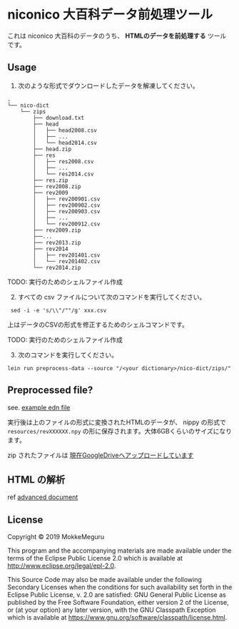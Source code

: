 # niconico 大百科データ前処理ツール
これは niconico 大百科のデータのうち、 **HTMLのデータを前処理する** ツールです。

## Usage

1. 次のような形式でダウンロードしたデータを解凍してください。

```text
.
└── nico-dict
    └── zips
        ├── download.txt
        ├── head
        │   ├── head2008.csv
        │   ├── ...
        │   └── head2014.csv
        ├── head.zip
        ├── res
        │   ├── res2008.csv
        │   ├── ...
        │   └── res2014.csv
        ├── res.zip
        ├── rev2008.zip
        ├── rev2009
        │   ├── rev200901.csv
        │   ├── rev200902.csv
        │   ├── rev200903.csv
        │   ├── ...
        │   └── rev200912.csv
        ├── rev2009.zip
        ├──...
        ├── rev2013.zip
        ├── rev2014
        │   ├── rev201401.csv
        │   └── rev201402.csv
        └── rev2014.zip
```

TODO: 実行のためのシェルファイル作成

2. すべての csv ファイルについて次のコマンドを実行してください。
```
 sed -i -e 's/\\"/""/g' xxx.csv 
```

上はデータのCSVの形式を修正するためのシェルコマンドです。

TODO: 実行のためのシェルファイル作成

3. 次のコマンドを実行してください。

```shell
lein run preprocess-data --source "/<your dictionary>/nico-dict/zips/"
```


## Preprocessed file?
see. [example edn file](./example.edn)

実行後は上のファイルの形式に変換されたHTMLのデータが、 nippy の形式で `resources/revXXXXXX.npy` の形に保存されます。大体6GBくらいのサイズになります。

zip されたファイルは [現在GoogleDriveへアップロードしています](https://drive.google.com/file/d/1amt99PIlBjWlzrmh-Uvr55dS6aRqXgB2/view?usp=sharing)

## HTML の解析
ref [advanced document](./doc/adv-doc.org)

## License

Copyright © 2019 MokkeMeguru

This program and the accompanying materials are made available under the
terms of the Eclipse Public License 2.0 which is available at
http://www.eclipse.org/legal/epl-2.0.

This Source Code may also be made available under the following Secondary
Licenses when the conditions for such availability set forth in the Eclipse
Public License, v. 2.0 are satisfied: GNU General Public License as published by
the Free Software Foundation, either version 2 of the License, or (at your
option) any later version, with the GNU Classpath Exception which is available
at https://www.gnu.org/software/classpath/license.html.
